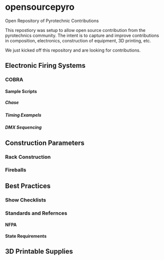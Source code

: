 # opensourcepyro
Open Repository of Pyrotechnic Contributions

This repostiory was setup to allow open source contribution from the pyrotechnics community.  The intent is to capture and improve contributions in composition, electronics, construction of equipment, 3D printing, etc.

We just kicked off this repository and are looking for contributions.

## Electronic Firing Systems
### COBRA
#### Sample Scripts

##### Chase
##### Timing Exampels
##### DMX Sequencing

## Construction Parameters
### Rack Construction
### Fireballs

## Best Practices
### Show Checklists
### Standards and Refernces
#### NFPA
#### State Requirements

## 3D Printable Supplies


